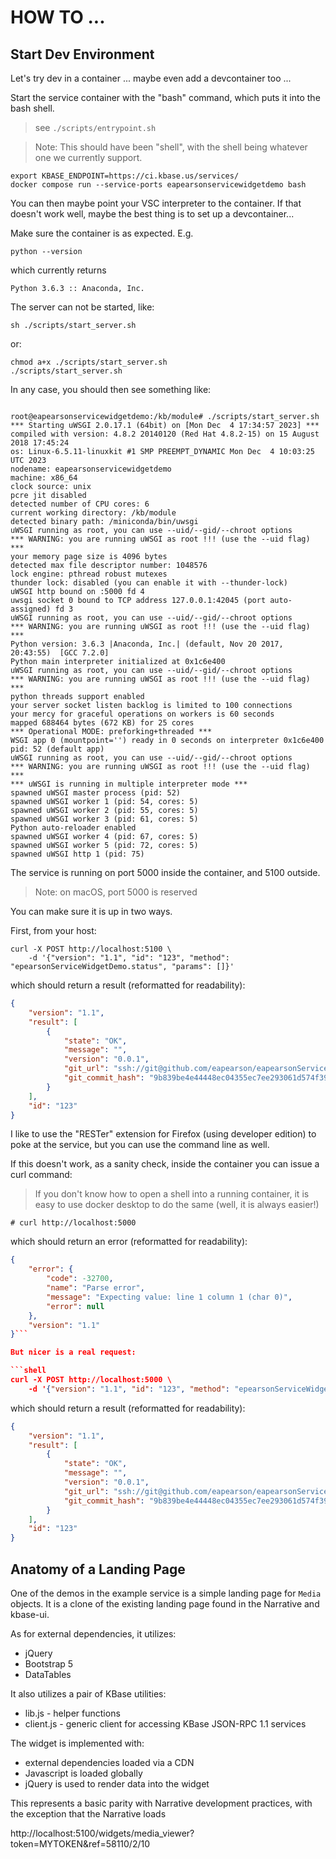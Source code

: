 # HOW TO ...

## Start Dev Environment

Let's try dev in a container ... maybe even add a devcontainer too ...

Start the service container with the "bash" command, which puts it into the bash shell.

> see `./scripts/entrypoint.sh`

> Note: This should have been "shell", with the shell being whatever one we currently support.

```shell
export KBASE_ENDPOINT=https://ci.kbase.us/services/ 
docker compose run --service-ports eapearsonservicewidgetdemo bash
```

You can then maybe point your VSC interpreter to the container. If that doesn't work
well, maybe the best thing is to set up a devcontainer...

Make sure the container is as expected. E.g.

```shell
python --version
```

which currently returns

```shell
Python 3.6.3 :: Anaconda, Inc.
```

The server can not be started, like:

```shell
sh ./scripts/start_server.sh
```

or:

```shell
chmod a+x ./scripts/start_server.sh
./scripts/start_server.sh
```

In any case, you should then see something like:

```shell

root@eapearsonservicewidgetdemo:/kb/module# ./scripts/start_server.sh
*** Starting uWSGI 2.0.17.1 (64bit) on [Mon Dec  4 17:34:57 2023] ***
compiled with version: 4.8.2 20140120 (Red Hat 4.8.2-15) on 15 August 2018 17:45:24
os: Linux-6.5.11-linuxkit #1 SMP PREEMPT_DYNAMIC Mon Dec  4 10:03:25 UTC 2023
nodename: eapearsonservicewidgetdemo
machine: x86_64
clock source: unix
pcre jit disabled
detected number of CPU cores: 6
current working directory: /kb/module
detected binary path: /miniconda/bin/uwsgi
uWSGI running as root, you can use --uid/--gid/--chroot options
*** WARNING: you are running uWSGI as root !!! (use the --uid flag) *** 
your memory page size is 4096 bytes
detected max file descriptor number: 1048576
lock engine: pthread robust mutexes
thunder lock: disabled (you can enable it with --thunder-lock)
uWSGI http bound on :5000 fd 4
uwsgi socket 0 bound to TCP address 127.0.0.1:42045 (port auto-assigned) fd 3
uWSGI running as root, you can use --uid/--gid/--chroot options
*** WARNING: you are running uWSGI as root !!! (use the --uid flag) *** 
Python version: 3.6.3 |Anaconda, Inc.| (default, Nov 20 2017, 20:43:55)  [GCC 7.2.0]
Python main interpreter initialized at 0x1c6e400
uWSGI running as root, you can use --uid/--gid/--chroot options
*** WARNING: you are running uWSGI as root !!! (use the --uid flag) *** 
python threads support enabled
your server socket listen backlog is limited to 100 connections
your mercy for graceful operations on workers is 60 seconds
mapped 688464 bytes (672 KB) for 25 cores
*** Operational MODE: preforking+threaded ***
WSGI app 0 (mountpoint='') ready in 0 seconds on interpreter 0x1c6e400 pid: 52 (default app)
uWSGI running as root, you can use --uid/--gid/--chroot options
*** WARNING: you are running uWSGI as root !!! (use the --uid flag) *** 
*** uWSGI is running in multiple interpreter mode ***
spawned uWSGI master process (pid: 52)
spawned uWSGI worker 1 (pid: 54, cores: 5)
spawned uWSGI worker 2 (pid: 55, cores: 5)
spawned uWSGI worker 3 (pid: 61, cores: 5)
Python auto-reloader enabled
spawned uWSGI worker 4 (pid: 67, cores: 5)
spawned uWSGI worker 5 (pid: 72, cores: 5)
spawned uWSGI http 1 (pid: 75)

```

The service is running on port 5000 inside the container, and 5100 outside.

> Note: on macOS, port 5000 is reserved

You can make sure it is up in two ways.

First, from your host:


```shell
curl -X POST http://localhost:5100 \
    -d '{"version": "1.1", "id": "123", "method": "epearsonServiceWidgetDemo.status", "params": []}'
```

which should return a result (reformatted for readability):

```json
{
    "version": "1.1",
    "result": [
        {
            "state": "OK",
            "message": "",
            "version": "0.0.1",
            "git_url": "ssh://git@github.com/eapearson/eapearsonServiceWidgetDemo",
            "git_commit_hash": "9b839be4e44448ec04355ec7ee293061d574f39e"
        }
    ],
    "id": "123"
}
```

I like to use the "RESTer" extension for Firefox (using developer edition) to poke at
the service, but you can use the command line as well.

If this doesn't work, as a sanity check, inside the container you can issue a curl
command:

> If you don't know how to open a shell into a running container, it is easy to use
> docker desktop to do the same (well, it is always easier!)

```shell
# curl http://localhost:5000
```

which should return an error (reformatted for readability):

```json
{
    "error": {
        "code": -32700,
        "name": "Parse error",
        "message": "Expecting value: line 1 column 1 (char 0)",
        "error": null
    },
    "version": "1.1"
}```

But nicer is a real request:

```shell
curl -X POST http://localhost:5000 \
    -d '{"version": "1.1", "id": "123", "method": "epearsonServiceWidgetDemo.status", "params": []}'
```

which should return a result (reformatted for readability):

```json
{
    "version": "1.1",
    "result": [
        {
            "state": "OK",
            "message": "",
            "version": "0.0.1",
            "git_url": "ssh://git@github.com/eapearson/eapearsonServiceWidgetDemo",
            "git_commit_hash": "9b839be4e44448ec04355ec7ee293061d574f39e"
        }
    ],
    "id": "123"
}
```

## Anatomy of a Landing Page

One of the demos in the example service is a simple landing page for `Media` objects. It
is a clone of the existing landing page found in the Narrative and kbase-ui.

As for external dependencies, it utilizes:

- jQuery
- Bootstrap 5
- DataTables

It also utilizes a pair of KBase utilities:

- lib.js - helper functions
- client.js - generic client for accessing KBase JSON-RPC 1.1 services

The widget is implemented with:

- external dependencies loaded via a CDN
- Javascript is loaded globally
- jQuery is used to render data into the widget

This represents a basic parity with Narrative development practices, with the exception
that the Narrative loads 








http://localhost:5100/widgets/media_viewer?token=MYTOKEN&ref=58110/2/10